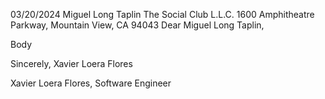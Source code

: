 03/20/2024
Miguel Long Taplin
The Social Club L.L.C.
1600 Amphitheatre Parkway, Mountain View, CA 94043
Dear Miguel Long Taplin,

Body

Sincerely,
Xavier Loera Flores

Xavier Loera Flores, Software Engineer
